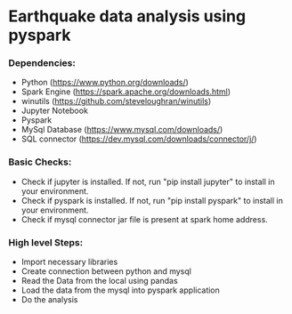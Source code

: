 # Earthquake data analysis using pyspark

### Dependencies:
- Python (https://www.python.org/downloads/)
- Spark Engine (https://spark.apache.org/downloads.html)
- winutils (https://github.com/steveloughran/winutils)
- Jupyter Notebook
- Pyspark
- MySql Database (https://www.mysql.com/downloads/)
- SQL connector (https://dev.mysql.com/downloads/connector/j/)

### Basic Checks:
- Check if jupyter is installed. If not, run "pip install jupyter" to install in your environment.
- Check if pyspark is installed. If not, run "pip install pyspark" to install in your environment.
- Check if mysql connector jar file is present at spark home address.

### High level Steps:
- Import necessary libraries
- Create connection between python and mysql
- Read the Data from the local using pandas
- Load the data from the mysql into pyspark application
- Do the analysis

